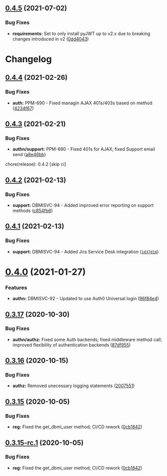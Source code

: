 ## [0.4.5](https://github.com/hms-dbmi/django-dbmi-client/compare/v0.4.4...v0.4.5) (2021-07-02)


### Bug Fixes

* **requirements:** Set to only install pyJWT up to v2.x due to breaking changes introduced in v2 ([0dd4043](https://github.com/hms-dbmi/django-dbmi-client/commit/0dd4043aba8a620b475b0ae308b6b7e785169412))

# Changelog

<!--next-version-placeholder-->

## [0.4.4](https://github.com/hms-dbmi/django-dbmi-client/compare/v0.4.3...v0.4.4) (2021-02-26)


### Bug Fixes

* **auth:** PPM-690 - Fixed managin AJAX 401s/403s based on method ([4234f67](https://github.com/hms-dbmi/django-dbmi-client/commit/4234f6749102b23640419a4bc8c52e06283d97b2))

## [0.4.3](https://github.com/hms-dbmi/django-dbmi-client/compare/v0.4.2...v0.4.3) (2021-02-21)


### Bug Fixes

* **authn/support:** PPM-690 - Fixed 401s for AJAX; fixed Support email send ([a8e46bb](https://github.com/hms-dbmi/django-dbmi-client/commit/a8e46bb0e424e91b28b3c83a09a04c669d517885))

chore(release): 0.4.2 [skip ci]

## [0.4.2](https://github.com/hms-dbmi/django-dbmi-client/compare/v0.4.1...v0.4.2) (2021-02-13)


### Bug Fixes

* **support:** DBMISVC-94 - Added improved error reporting on support methods ([c854fb6](https://github.com/hms-dbmi/django-dbmi-client/commit/c854fb6e3e0edb4cae1d6a648851c4a50ce8e6c5))

## [0.4.1](https://github.com/hms-dbmi/django-dbmi-client/compare/v0.4.0...v0.4.1) (2021-02-13)
### Bug Fixes

* **support:** DBMISVC-94 - Added Jira Service Desk integration ([`1d37d16`](https://github.com/hms-dbmi/django-dbmi-client/commit/1d37d165dbf1b36e956d09d226350e81d2906e25))

# [0.4.0](https://github.com/hms-dbmi/django-dbmi-client/compare/v0.3.17...v0.4.0) (2021-01-27)


### Features

* **authn:** DBMISVC-92 - Updated to use Auth0 Universal login ([96f84e4](https://github.com/hms-dbmi/django-dbmi-client/commit/96f84e4b7dfed3bceae1611eca6dbf0430ee69ae))

## [0.3.17](https://github.com/hms-dbmi/django-dbmi-client/compare/v0.3.16...v0.3.17) (2020-10-30)


### Bug Fixes

* **authn/authz:** Fixed some Auth backends; fixed middleware method call; improved flexibility of authentication backends ([87df955](https://github.com/hms-dbmi/django-dbmi-client/commit/87df9558225475527b4c906fe2fb71221b88a9d6))

## [0.3.16](https://github.com/hms-dbmi/django-dbmi-client/compare/v0.3.15...v0.3.16) (2020-10-15)


### Bug Fixes

* **authz:** Removed unecessary logging statements ([2007551](https://github.com/hms-dbmi/django-dbmi-client/commit/2007551af43342d5b526f5ba71c7c771e239c688))

## [0.3.15](https://github.com/hms-dbmi/django-dbmi-client/compare/v0.3.14...v0.3.15) (2020-10-05)


### Bug Fixes

* **reg:** Fixed the get_dbmi_user method; CI/CD rework ([0cb1842](https://github.com/hms-dbmi/django-dbmi-client/commit/0cb184271b15a7edc7b1dd01f6713475b2e5d865))

## [0.3.15-rc.1](https://github.com/hms-dbmi/django-dbmi-client/compare/v0.3.14...v0.3.15-rc.1) (2020-10-05)


### Bug Fixes

* **reg:** Fixed the get_dbmi_user method; CI/CD rework ([0cb1842](https://github.com/hms-dbmi/django-dbmi-client/commit/0cb184271b15a7edc7b1dd01f6713475b2e5d865))
